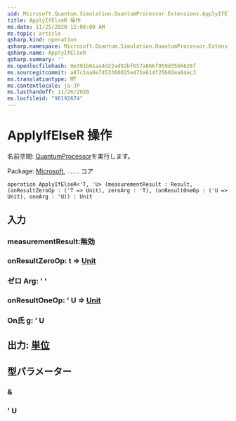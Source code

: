 ```yaml
---
uid: Microsoft.Quantum.Simulation.QuantumProcessor.Extensions.ApplyIfElseR
title: ApplyIfElseR 操作
ms.date: 11/25/2020 12:00:00 AM
ms.topic: article
qsharp.kind: operation
qsharp.namespace: Microsoft.Quantum.Simulation.QuantumProcessor.Extensions
qsharp.name: ApplyIfElseR
qsharp.summary: ''
ms.openlocfilehash: 9e391b61aa4d22ad02bf657a866f959d35b6628f
ms.sourcegitcommit: a87c1aa8e7453360025e47ba614f25b02ea84ec3
ms.translationtype: MT
ms.contentlocale: ja-JP
ms.lasthandoff: 11/26/2020
ms.locfileid: "96192674"
---
```

# <a name="applyifelser-operation"></a>ApplyIfElseR 操作

名前空間: [QuantumProcessor](xref:Microsoft.Quantum.Simulation.QuantumProcessor.Extensions)を実行します。

Package: [Microsoft.](https://nuget.org/packages/Microsoft.Quantum.QSharp.Core) ....... コア




```qsharp
operation ApplyIfElseR<'T, 'U> (measurementResult : Result, (onResultZeroOp : ('T => Unit), zeroArg : 'T), (onResultOneOp : ('U => Unit), oneArg : 'U)) : Unit
```


## <a name="input"></a>入力

### <a name="measurementresult--__invalidresult__"></a>measurementResult:__無効 <Result>__




### <a name="onresultzeroop--t--unit"></a>onResultZeroOp: t => [Unit](xref:microsoft.quantum.lang-ref.unit) 




### <a name="zeroarg--t"></a>ゼロ Arg: ' '




### <a name="onresultoneop--u--unit"></a>onResultOneOp: ' U => [Unit](xref:microsoft.quantum.lang-ref.unit) 




### <a name="onearg--u"></a>On氏 g: ' U





## <a name="output--unit"></a>出力: [単位](xref:microsoft.quantum.lang-ref.unit)



## <a name="type-parameters"></a>型パラメーター

### <a name="t"></a>&


### <a name="u"></a>' U

